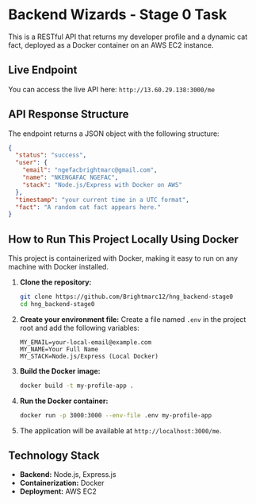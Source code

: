 # Backend Wizards - Stage 0 Task

This is a RESTful API that returns my developer profile and a dynamic cat fact, deployed as a Docker container on an AWS EC2 instance.

## Live Endpoint

You can access the live API here:
`http://13.60.29.138:3000/me`

## API Response Structure

The endpoint returns a JSON object with the following structure:

```json
{
  "status": "success",
  "user": {
    "email": "ngefacbrightmarc@gmail.com",
    "name": "NKENGAFAC NGEFAC",
    "stack": "Node.js/Express with Docker on AWS"
  },
  "timestamp": "your current time in a UTC format",
  "fact": "A random cat fact appears here."
}
```

## How to Run This Project Locally Using Docker

This project is containerized with Docker, making it easy to run on any machine with Docker installed.

1.  **Clone the repository:**
    ```bash
    git clone https://github.com/Brightmarc12/hng_backend-stage0
    cd hng_backend-stage0
    ```

2.  **Create your environment file:**
    Create a file named `.env` in the project root and add the following variables:
    ```
    MY_EMAIL=your-local-email@example.com
    MY_NAME=Your Full Name
    MY_STACK=Node.js/Express (Local Docker)
    ```

3.  **Build the Docker image:**
    ```bash
    docker build -t my-profile-app .
    ```

4.  **Run the Docker container:**
    ```bash
    docker run -p 3000:3000 --env-file .env my-profile-app
    ```

5.  The application will be available at `http://localhost:3000/me`.

## Technology Stack

*   **Backend:** Node.js, Express.js
*   **Containerization:** Docker
*   **Deployment:** AWS EC2